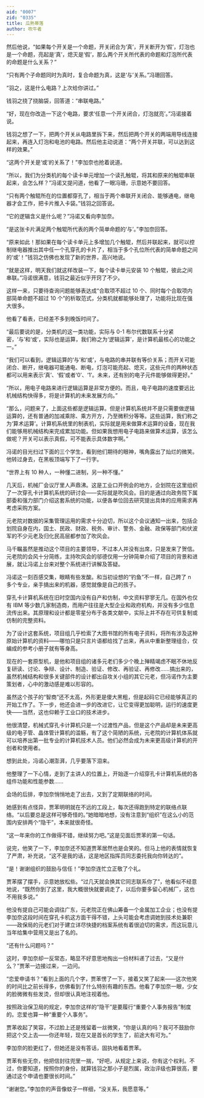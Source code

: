 ```yaml
---
aid: "0007"
zid: "0335"
title: 瓜熟蒂落
author: 吹牛者
---
```


然后他说，“如果每个开关是一个命题，开关闭合为‘真’，开关断开为‘假’，灯泡也是一个命题，亮起是‘真’，熄灭是‘假’，那么两个开关所代表的命题和灯泡所代表的命题是什么关系？”

“只有两个子命题同时为真时，复合命题为真，这是‘与’关系。”冯珊回答。

“羽之，这是什么电路？上次给你讲过。”

钱羽之挠了挠脑袋，回答道：“串联电路。”

“好，现在你改造一下这个电路，要求‘任意一个开关闭合，灯泡就亮’。”冯诺接着说。

钱羽之想了一下，把两个开关从电路里拆下来，然后把两个开关的两端用导线连接起来，再连入灯泡和电池的电路。然后他主动说道：“两个开关并联，可以达到这样的效果。”

“这两个开关是‘或’的关系了！”李加奈也抢着说道。

“所以，我们为分类机的每个读卡单元增加一个读孔触辊，将其和原来的触辊串联起来，会怎么样？”冯诺又提问道，他看了一眼冯珊，示意她不要回答。

“只有两个触辊所在的位置都穿孔了，相当于两个串联开关闭合、能够通电，继电器才会工作，把卡片推入卡袋。”钱羽之回答说。

“它的逻辑含义是什么呢？”冯诺又看向李加奈。

“是这张卡片满足两个触辊所代表的两个简单命题的‘与’。”李加奈回答。

“原来如此！那如果在每个读卡单元上多增加几个触辊，然后并联起来，就可以控制继电器推出其中任一个孔穿孔的卡片了，相当于多个孔位所代表的简单命题之间的‘或’！”钱羽之仿佛也发现了新的世界，高兴地说。

“就是这样，明天我们就这样改装一下，每个读卡单元安装 10 个触辊，彼此之间串联。”冯诺很满意，钱羽之最近似乎开窍了不少。

这样一来，只要待查询问题能够表达成“合取项不超过 10 个、同时每个合取项内部简单命题不超过 10 个”的析取范式，分类机就都能够处理了，功能将比现在强大很多。

他看了看表，已经差不多到晚饭时间了。

“最后要说的是，分类机的这一类功能，实际与 0-1 布尔代数联系十分紧密，‘与’和‘或’，实际也是运算，我们称之为‘逻辑运算’，是计算机最核心的功能之一。”

“我们可以看到，逻辑运算的‘与’和‘或’，与电路的串并联有等价关系；而开关可能闭合、断开，继电器可能通电、断电，灯泡可能亮起、熄灭，这些元件的两种状态都可以用来表示‘真’、‘假’或者‘0’、‘1’。未来，还有别的电子元件能够做得更好。”

“所以，用电子电路来进行逻辑运算是非常方便的。而且，电子电路的速度要远比机械结构快得多，将是计算机的未来发展方向。”

“那么，问题来了，上面这些都是逻辑运算。但是计算机系统并不是只需要做逻辑运算的，还有普通的加减乘除、乘方开方，乃至微积分等等。这些运算，我们称之为‘算术运算’。计算机系统里的制表机，实际就是用来做算术运算的设备，现在我们能够用机械结构来完成累加功能。但如果我想用电子电路来做算术运算，该怎么做呢？开关可以表示真假，可不能表示具体数字啊。”

冯诺的目光扫过下面的三个学生，看到他们期待的眼神，嘴角露出了灿烂的微笑。他转过身去，在黑板顶端写下了一行字。

“世界上有 10 种人，一种懂二进制，另一种不懂。”

几天后，机械厂会议厅里人声鼎沸。这是工业口开例会的地方，企划院在这里组织了一次穿孔卡计算机系统的研讨会――实际就是吹风会。目的是通过向政务院下属部委和强力部门介绍这套系统的功能，以便各单位回去研究提出具体的应用需求再考虑采购方案。

元老院对数据的采集管理运用的需求十分迫切，所以这个会议通知一出来，包括企划院自身在内，国土、民政、财政、税务、审计、警务、金融、政保等部门和伏波军的不少元老及归化民高层都参加了吹风会。

马千瞩虽然是推动这个项目的主要领导，不过本人并没有出席，只是发来了贺信。元老院的会风十分简练，主持吹风会的邬德仅用一分钟简单介绍了项目的背景和进展，就让冯诺上台来对整个系统进行讲解及答疑。

冯诺这一刻百感交集，眼睛有些发酸。和当初设想的“钓鱼”不一样，自己跨了 n 多个专业，亲手搞出来的机器，感觉就像是自己的孩子。

穿孔卡计算机系统在旧时空国内没有自产和仿制，中文资料寥寥无几。在国外也仅有 IBM 等少数几家制造商，而用户往往是大型企业和政府机构，并没有多少信息流传出来。其原理和设计都是零星分布于各类文献中，实际上并不存在可供复制或仿制的完整资料。

为了设计这套系统，项目组几乎检索了大图书馆的所有电子资料，将所有涉及这种原始计算机的资料――哪怕只是只言片语都给找了出来，再从中重新整理组合，仅编成的参考小册子就有等身高。

现在的一套原型机，是他和项目组的诸多元老们多少个晚上殚精竭虑不眠不休地反复研读、讨论、争辩、设计、制造、验证、修改、再验证、再修改……搞出来的，虽然机械结构和很多关键部件的设计都出自攻关小组的其它元老，但冯诺作为主要策划者，心中的激动感是难以形容的。

虽然这个孩子的“智商”还不太高，外形更是傻大黑粗，但是起码它已经能够真正的开始工作了。下一步，他还会进一步的改进它，让它变得更加聪明，运行的速度更快――当然，这也仰赖于工业口的技术进步。

他很清楚，机械式穿孔卡计算机只是一个过渡性产品，但是这个产品却是未来更高级的电子管、晶体管计算机的滥觞，有了这个简陋的系统，元老院的计算机体系就可以培养出第一批专业的计算机技术人员。他们必然会成为未来更高级计算机的开创者和使用者。

想到此处，冯诺心潮澎湃，几乎要落下泪来。

他整理了一下心情，走到了主讲人的位置上，开始逐一介绍穿孔卡计算机系统的各组件功能和性能参数……

会场的后排，李加奈悄悄地走了出去，又到了定期联络的时间。

她感到有点怪异，贾苯明明就在不远的工段上，每次还得跑到特定的联络点联络。“以后要总是这样可够奇怪的。”她暗暗地想，没有注意到“组织”在这么小的范围内安排两个“隐干”，本来就很奇怪。

“这一年来你的工作做得不错，继续努力吧。”这是见面后贾苯的第一句话。

说完，他笑了一下，李加奈还不知道贾苯居然也是会笑的。但马上他的表情就恢复了严肃，补充说，“这不是我的话，这是地区指挥员同志委托我向你转达的”。

“是！谢谢组织的鼓励与信任！”李加奈连忙立正敬了个礼。

贾苯摆了摆手，示意她放松些。“过几天就会换其它同志联系你了”，他看似不经意地说，“既然你到了这里，我大概很快就要调走了，以后你要多留心机械厂，这也不用我多说。”

他没有提自己可能会调往广东，元老院正在佛山筹备一个金属加工企业；也没有提李加奈这段时间在穿孔卡机这方面干得不错，上头可能会考虑调她到技术处兼职——政保局的元老们对于建立详尽快捷的档案系统有着很迫切的需求，而这玩意儿当年给集中营用又是出了名的。

“还有什么问题吗？”

这时，李加奈却一反常态，略显不好意思地掏出一份材料递了过去，“又是什么？”贾苯一边接过来，一边问。

“恋爱申请书？”看到上面的几个字，贾苯愣了一下，接着又笑了起来――这次他笑的时间比之前长得多，仿佛看到了什么特别有趣的东西。他看了李加奈一眼，少女的脸微微有些发烫，但却很认真地注视着他。

按照政治保卫局的规定，李加奈这样的“隐干”是要履行“重要个人事务报告”制度的。恋爱也算一种“重要个人事务”。

贾苯收起了笑容，不过脸上还是残留着一丝微笑，“你是认真的吗？我可不鼓励你把这个交上去――你还年轻，现在又是首长的学生了，前途大有可为。”

李加奈的脸更红了，但她还是没有答话，固执地看着贾苯。

贾苯有些无奈，他把信封往兜里一揣，“好吧，从规定上来说，你有这个权利。不过，你要知道，按照你的身份，就算钱羽之那小子是烈属，政治评级也算很高，要通过这个申请也要很长时间。”

“谢谢您。”李加奈的声音像蚊子一样细，“没关系，我愿意等。”
